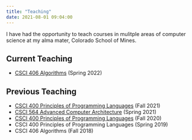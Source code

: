 ```yaml
---
title: "Teaching"
date: 2021-08-01 09:04:00
---
```


I have had the opportunity to teach courses in mulitple areas of computer
science at my alma mater, Colorado School of Mines.

## Current Teaching

* [CSCI 406 Algorithms](https://elearning.mines.edu/courses/36726) (Spring 2022)

## Previous Teaching

* [CSCI 400 Principles of Programming Languages](https://lambda.mines.edu/f21b-syllabus/) (Fall 2021)
* [CSCI 564 Advanced Computer Architecture](./csci564-s21/) (Spring 2021)
* [CSCI 400 Principles of Programming Languages](https://lambda.mines.edu/f20b-syllabus/) (Fall 2020)
* CSCI 400 Principles of Programming Languages (Spring 2019)
* CSCI 406 Algorithms (Fall 2018)
